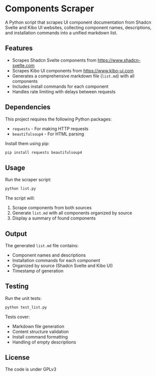 # Components Scraper

A Python script that scrapes UI component documentation from Shadcn Svelte and Kibo UI websites, collecting component names, descriptions, and installation commands into a unified markdown list.

## Features

- Scrapes Shadcn Svelte components from https://www.shadcn-svelte.com
- Scrapes Kibo UI components from https://www.kibo-ui.com
- Generates a comprehensive markdown file (`list.md`) with all components
- Includes install commands for each component
- Handles rate limiting with delays between requests

## Dependencies

This project requires the following Python packages:

- `requests` - For making HTTP requests
- `beautifulsoup4` - For HTML parsing

Install them using pip:

```bash
pip install requests beautifulsoup4
```

## Usage

Run the scraper script:

```bash
python list.py
```

The script will:

1. Scrape components from both sources
2. Generate `list.md` with all components organized by source
3. Display a summary of found components

## Output

The generated `list.md` file contains:

- Component names and descriptions
- Installation commands for each component
- Organized by source (Shadcn Svelte and Kibo UI)
- Timestamp of generation

## Testing

Run the unit tests:

```bash
python test_list.py
```

Tests cover:

- Markdown file generation
- Content structure validation
- Install command formatting
- Handling of empty descriptions

## License
The code is under GPLv3